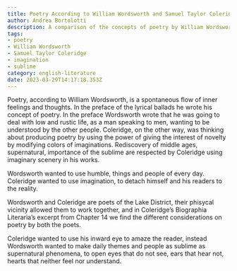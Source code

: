 ```yaml
---
title: Poetry According to William Wordsworth and Samuel Taylor Coleridge
author: Andrea Bortolotti
description: A comparison of the concepts of poetry by William Wordsworth and Samuel Taylor Coleridge, including their views on the use of imagination and the importance of the sublime.
tags: 
- poetry
- William Wordsworth
- Samuel Taylor Coleridge
- imagination
- sublime
category: english-literature
date: 2023-03-29T14:17:18.353Z
---
```

Poetry, according to William Wordsworth, is a spontaneous flow of inner feelings and thoughts.   In the preface of the lyrical ballads he wrote his concept of poetry. In the preface Wordsworth wrote that he was going to deal with low and rustic life, as a man speaking to men, wanting to be understood by the other people. Coleridge, on the other way, was thinking about producing poetry by using the power of giving the interest of novelty by modifying colors of imaginations. Rediscovery of middle ages, supernatural, importance of the sublime are respected by Coleridge using imaginary scenery in his works.

Wordsworth wanted to use humble, things and people of every day. Coleridge wanted to use imagination, to detach himself and his readers to the reality.

Wordsworth and Coleridge are poets of the Lake District, their phisycal vicinity allowed them to work together, and in Coleridge’s Biographia Literaria’s excerpt from Chapter 14 we find the different considerations on poetry by both the poets. 

Coleridge wanted to use his inward eye to amaze the reader, instead Wordsworth wanted to make daily themes and people as sublime as supernatural phenomena, to open eyes that do not see, ears that hear not, hearts that neither feel nor understand.
